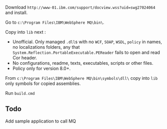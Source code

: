 
Download `http://www-01.ibm.com/support/docview.wss?uid=swg27024064` and install.

Go to `c:\Program Files\IBM\WebSphere MQ\bin\`. 

Copy into `lib` next : 

- Unofficial. Only managed `.dll`s with no `WCF`, `SOAP`, `WSDL`, `policy` in names, no localizations folders, any that `System.Reflection.PortableExecutable.PEReader` fails to open and read Cor header.
- No configurations, readme, texts, executables, scripts or other files. 
- Policy only for version 8.0+.

From `c:\Program Files\IBM\WebSphere MQ\bin\symbols\dll\` copy into `lib` only symbols for copied assemblies.

Run `build.cmd`

Todo
---

Add sample application to call MQ